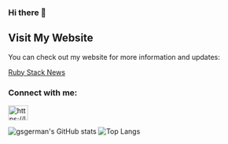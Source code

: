 ### Hi there 👋

## Visit My Website

You can check out my website for more information and updates:

[Ruby Stack News](https://rubystacknews.com/)

<h3 align="left">Connect with me:</h3>
<p align="left">
<a href="https://www.linkedin.com/in/germ%C3%A1n-silva-56a12622/" target="_blank"><img align="center" src="https://raw.githubusercontent.com/rahuldkjain/github-profile-readme-generator/master/src/images/icons/Social/linked-in-alt.svg" alt="https://linkedin.com/in/sergey-tsyganov-434868184/" height="30" width="40" /></a>


![gsgerman's GitHub stats](https://github-readme-stats.vercel.app/api?username=ggerman&count_private=true&custom_title=gsgerman's&card_width=300px&show_icons=true&theme=dark)
![Top Langs](https://github-readme-stats.vercel.app/api/top-langs/?username=ggerman&layout=compact&langs_count=10&theme=dark)


